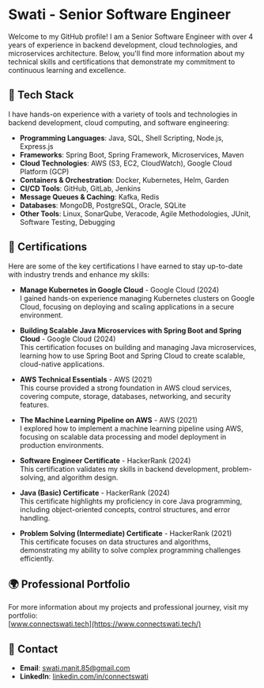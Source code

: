 # Swati - Senior Software Engineer

Welcome to my GitHub profile! I am a Senior Software Engineer with over 4 years of experience in backend development, cloud technologies, and microservices architecture. Below, you'll find more information about my technical skills and certifications that demonstrate my commitment to continuous learning and excellence.

## 🔧 Tech Stack
I have hands-on experience with a variety of tools and technologies in backend development, cloud computing, and software engineering:

- **Programming Languages**: Java, SQL, Shell Scripting, Node.js, Express.js
- **Frameworks**: Spring Boot, Spring Framework, Microservices, Maven
- **Cloud Technologies**: AWS (S3, EC2, CloudWatch), Google Cloud Platform (GCP)
- **Containers & Orchestration**: Docker, Kubernetes, Helm, Garden
- **CI/CD Tools**: GitHub, GitLab, Jenkins
- **Message Queues & Caching**: Kafka, Redis
- **Databases**: MongoDB, PostgreSQL, Oracle, SQLite
- **Other Tools**: Linux, SonarQube, Veracode, Agile Methodologies, JUnit, Software Testing, Debugging

## 📜 Certifications
Here are some of the key certifications I have earned to stay up-to-date with industry trends and enhance my skills:

- **Manage Kubernetes in Google Cloud** - Google Cloud (2024)  
  I gained hands-on experience managing Kubernetes clusters on Google Cloud, focusing on deploying and scaling applications in a secure environment.

- **Building Scalable Java Microservices with Spring Boot and Spring Cloud** - Google Cloud (2024)  
  This certification focuses on building and managing Java microservices, learning how to use Spring Boot and Spring Cloud to create scalable, cloud-native applications.

- **AWS Technical Essentials** - AWS (2021)  
  This course provided a strong foundation in AWS cloud services, covering compute, storage, databases, networking, and security features.

- **The Machine Learning Pipeline on AWS** - AWS (2021)  
  I explored how to implement a machine learning pipeline using AWS, focusing on scalable data processing and model deployment in production environments.

- **Software Engineer Certificate** - HackerRank (2024)  
  This certification validates my skills in backend development, problem-solving, and algorithm design.

- **Java (Basic) Certificate** - HackerRank (2024)  
  This certificate highlights my proficiency in core Java programming, including object-oriented concepts, control structures, and error handling.

- **Problem Solving (Intermediate) Certificate** - HackerRank (2021)  
  This certificate focuses on data structures and algorithms, demonstrating my ability to solve complex programming challenges efficiently.

## 🌍 Professional Portfolio
For more information about my projects and professional journey, visit my portfolio:  
[www.connectswati.tech](https://www.connectswati.tech/)

## 📧 Contact
- **Email**: [swati.manit.85@gmail.com](mailto:swati.manit.85@gmail.com)
- **LinkedIn**: [linkedin.com/in/connectswati](https://linkedin.com/in/connectswati)
